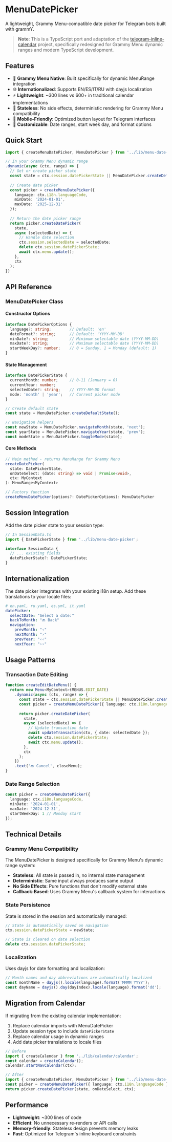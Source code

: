 # MenuDatePicker

A lightweight, Grammy Menu-compatible date picker for Telegram bots built with grammY.

> **Note**: This is a TypeScript port and adaptation of the [telegram-inline-calendar](https://github.com/VDS13/telegram-inline-calendar) project, specifically redesigned for Grammy Menu dynamic ranges and modern TypeScript development.

## Features

- 🎯 **Grammy Menu Native**: Built specifically for dynamic MenuRange integration
- 🌐 **Internationalized**: Supports EN/ES/IT/RU with dayjs localization
- ⚡ **Lightweight**: ~300 lines vs 600+ in traditional calendar implementations
- 🔄 **Stateless**: No side effects, deterministic rendering for Grammy Menu compatibility
- 📱 **Mobile-Friendly**: Optimized button layout for Telegram interfaces
- 🎨 **Customizable**: Date ranges, start week day, and format options

## Quick Start

```typescript
import { createMenuDatePicker, MenuDatePicker } from '../lib/menu-date-picker';

// In your Grammy Menu dynamic range
.dynamic(async (ctx, range) => {
  // Get or create picker state
  const state = ctx.session.datePickerState || MenuDatePicker.createDefaultState();
  
  // Create date picker
  const picker = createMenuDatePicker({ 
    language: ctx.i18n.languageCode,
    minDate: '2024-01-01',
    maxDate: '2025-12-31'
  });
  
  // Return the date picker range
  return picker.createDatePicker(
    state,
    async (selectedDate) => {
      // Handle date selection
      ctx.session.selectedDate = selectedDate;
      delete ctx.session.datePickerState;
      await ctx.menu.update();
    },
    ctx
  );
})
```

## API Reference

### MenuDatePicker Class

#### Constructor Options

```typescript
interface DatePickerOptions {
  language?: string;        // Default: 'en'
  dateFormat?: string;      // Default: 'YYYY-MM-DD'
  minDate?: string;         // Minimum selectable date (YYYY-MM-DD)
  maxDate?: string;         // Maximum selectable date (YYYY-MM-DD)
  startWeekDay?: number;    // 0 = Sunday, 1 = Monday (default: 1)
}
```

#### State Management

```typescript
interface DatePickerState {
  currentMonth: number;     // 0-11 (January = 0)
  currentYear: number;
  selectedDate?: string;    // YYYY-MM-DD format
  mode: 'month' | 'year';   // Current picker mode
}

// Create default state
const state = MenuDatePicker.createDefaultState();

// Navigation helpers
const newState = MenuDatePicker.navigateMonth(state, 'next');
const yearState = MenuDatePicker.navigateYear(state, 'prev');
const modeState = MenuDatePicker.toggleMode(state);
```

#### Core Methods

```typescript
// Main method - returns MenuRange for Grammy Menu
createDatePicker(
  state: DatePickerState,
  onDateSelect: (date: string) => void | Promise<void>,
  ctx: MyContext
): MenuRange<MyContext>

// Factory function
createMenuDatePicker(options?: DatePickerOptions): MenuDatePicker
```

## Session Integration

Add the date picker state to your session type:

```typescript
// In SessionData.ts
import { DatePickerState } from '../lib/menu-date-picker';

interface SessionData {
  // ... existing fields
  datePickerState?: DatePickerState;
}
```

## Internationalization

The date picker integrates with your existing i18n setup. Add these translations to your locale files:

```yaml
# en.yaml, ru.yaml, es.yml, it.yaml
datePicker:
  selectDate: "Select a date:"
  backToMonth: "🔙 Back"
  navigation:
    prevMonth: "‹"
    nextMonth: "›"
    prevYear: "‹‹"
    nextYear: "››"
```

## Usage Patterns

### Transaction Date Editing

```typescript
function createEditDateMenu() {
  return new Menu<MyContext>(MENUS.EDIT_DATE)
    .dynamic(async (ctx, range) => {
      const state = ctx.session.datePickerState || MenuDatePicker.createDefaultState();
      const picker = createMenuDatePicker({ language: ctx.i18n.languageCode });
      
      return picker.createDatePicker(
        state,
        async (selectedDate) => {
          // Update transaction date
          await updateTransaction(ctx, { date: selectedDate });
          delete ctx.session.datePickerState;
          await ctx.menu.update();
        },
        ctx
      );
    })
    .text('🔙 Cancel', closeMenu);
}
```

### Date Range Selection

```typescript
const picker = createMenuDatePicker({
  language: ctx.i18n.languageCode,
  minDate: '2024-01-01',
  maxDate: '2024-12-31',
  startWeekDay: 1 // Monday start
});
```

## Technical Details

### Grammy Menu Compatibility

The MenuDatePicker is designed specifically for Grammy Menu's dynamic range system:

- **Stateless**: All state is passed in, no internal state management
- **Deterministic**: Same input always produces same output
- **No Side Effects**: Pure functions that don't modify external state
- **Callback-Based**: Uses Grammy Menu's callback system for interactions

### State Persistence

State is stored in the session and automatically managed:

```typescript
// State is automatically saved on navigation
ctx.session.datePickerState = newState;

// State is cleared on date selection
delete ctx.session.datePickerState;
```

### Localization

Uses dayjs for date formatting and localization:

```typescript
// Month names and day abbreviations are automatically localized
const monthName = dayjs().locale(language).format('MMMM YYYY');
const dayName = dayjs().day(dayIndex).locale(language).format('dd');
```

## Migration from Calendar

If migrating from the existing calendar implementation:

1. Replace calendar imports with MenuDatePicker
2. Update session type to include `datePickerState`
3. Replace calendar usage in dynamic ranges
4. Add date picker translations to locale files

```typescript
// Before
import { createCalendar } from '../lib/calendar/calendar';
const calendar = createCalendar();
calendar.startNavCalendar(ctx);

// After
import { createMenuDatePicker, MenuDatePicker } from '../lib/menu-date-picker';
const picker = createMenuDatePicker({ language: ctx.i18n.languageCode });
return picker.createDatePicker(state, onDateSelect, ctx);
```

## Performance

- **Lightweight**: ~300 lines of code
- **Efficient**: No unnecessary re-renders or API calls
- **Memory-friendly**: Stateless design prevents memory leaks
- **Fast**: Optimized for Telegram's inline keyboard constraints